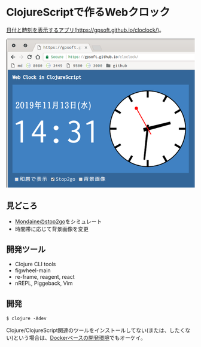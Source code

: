 # ClojureScriptで作るWebクロック

[日付と時刻を表示するアプリ(https://gpsoft.github.io/cloclock/)](https://gpsoft.github.io/cloclock/)。

![ss](ss.png)

## 見どころ

- [Mondaineのstop2go](https://www.mondainewatch.jp/fs/mondaine/c/column0004)をシミュレート
- 時間帯に応じて背景画像を変更

## 開発ツール

- Clojure CLI tools
- figwheel-main
- re-frame, reagent, react
- nREPL, Piggeback, Vim

## 開発

    $ clojure -Adev

Clojure/ClojureScript関連のツールをインストールしてない(または、したくない)という場合は、[Dockerベースの開発環境](https://github.com/gpsoft/doclj)でもオーケイ。
